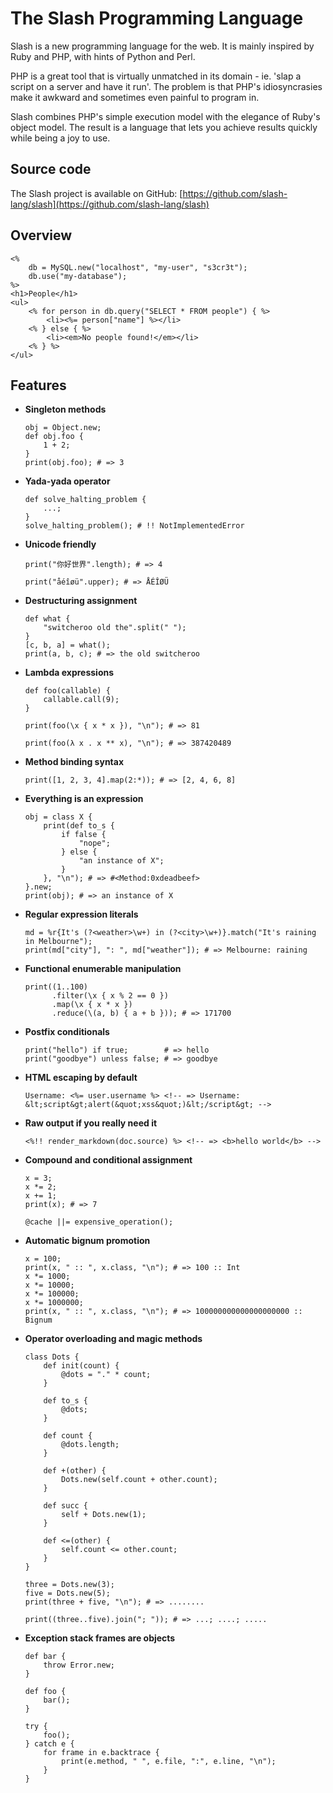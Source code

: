 # The Slash Programming Language

Slash is a new programming language for the web. It is mainly inspired by Ruby and PHP, with hints of Python and Perl. 

PHP is a great tool that is virtually unmatched in its domain - ie. 'slap a script on a server and have it run'. The problem is that PHP's idiosyncrasies make it awkward and sometimes even painful to program in.

Slash combines PHP's simple execution model with the elegance of Ruby's object model. The result is a language that lets you achieve results quickly while being a joy to use.

## Source code

The Slash project is available on GitHub: [https://github.com/slash-lang/slash](https://github.com/slash-lang/slash)

## Overview

    <%
        db = MySQL.new("localhost", "my-user", "s3cr3t");
        db.use("my-database");
    %>
    <h1>People</h1>
    <ul>
        <% for person in db.query("SELECT * FROM people") { %>
            <li><%= person["name"] %></li>
        <% } else { %>
            <li><em>No people found!</em></li>
        <% } %>
    </ul>

## Features

* **Singleton methods**

      obj = Object.new;
      def obj.foo {
          1 + 2;
      }
      print(obj.foo); # => 3

* **Yada-yada operator**

      def solve_halting_problem {
          ...;
      }
      solve_halting_problem(); # !! NotImplementedError

* **Unicode friendly**

      print("你好世界".length); # => 4
      
      print("åéîøü".upper); # => ÅÉÎØÜ

* **Destructuring assignment**

      def what {
          "switcheroo old the".split(" ");
      }
      [c, b, a] = what();
      print(a, b, c); # => the old switcheroo

* **Lambda expressions**

      def foo(callable) {
          callable.call(9);
      }
      
      print(foo(\x { x * x }), "\n"); # => 81
      
      print(foo(λ x . x ** x), "\n"); # => 387420489

* **Method binding syntax**

      print([1, 2, 3, 4].map(2:*)); # => [2, 4, 6, 8]

* **Everything is an expression**

      obj = class X {
          print(def to_s {
              if false {
                  "nope";
              } else {
                  "an instance of X";
              }
          }, "\n"); # => #<Method:0xdeadbeef>
      }.new;
      print(obj); # => an instance of X

* **Regular expression literals**

      md = %r{It's (?<weather>\w+) in (?<city>\w+)}.match("It's raining in Melbourne");
      print(md["city"], ": ", md["weather"]); # => Melbourne: raining

* **Functional enumerable manipulation**

      print((1..100)
            .filter(\x { x % 2 == 0 })
            .map(\x { x * x })
            .reduce(\(a, b) { a + b })); # => 171700

* **Postfix conditionals**

      print("hello") if true;        # => hello
      print("goodbye") unless false; # => goodbye
      
* **HTML escaping by default**

      Username: <%= user.username %> <!-- => Username: &lt;script&gt;alert(&quot;xss&quot;)&lt;/script&gt; -->

* **Raw output if you really need it**

      <%!! render_markdown(doc.source) %> <!-- => <b>hello world</b> -->

* **Compound and conditional assignment**

      x = 3;
      x *= 2;
      x += 1;
      print(x); # => 7
      
      @cache ||= expensive_operation();

* **Automatic bignum promotion**

      x = 100;
      print(x, " :: ", x.class, "\n"); # => 100 :: Int
      x *= 1000;
      x *= 10000;
      x *= 100000;
      x *= 1000000;
      print(x, " :: ", x.class, "\n"); # => 100000000000000000000 :: Bignum

* **Operator overloading and magic methods**

      class Dots {
          def init(count) {
              @dots = "." * count;
          }
          
          def to_s {
              @dots;
          }
          
          def count {
              @dots.length;
          }
          
          def +(other) {
              Dots.new(self.count + other.count);
          }
          
          def succ {
              self + Dots.new(1);
          }
          
          def <=(other) {
              self.count <= other.count;
          }
      }
      
      three = Dots.new(3);
      five = Dots.new(5);
      print(three + five, "\n"); # => ........
      
      print((three..five).join("; ")); # => ...; ....; .....

* **Exception stack frames are objects**

      def bar {
          throw Error.new;
      }
      
      def foo {
          bar();
      }
      
      try {
          foo();
      } catch e {
          for frame in e.backtrace {
              print(e.method, " ", e.file, ":", e.line, "\n");
          }
      }
      
